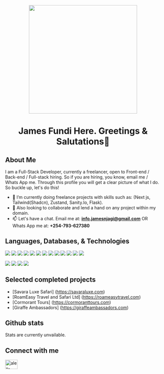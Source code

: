 <div align="center"><img src="https://img.freepik.com/free-vector/gradient-ui-ux-background_23-2149052117.jpg" height="350px"></div>
<h1 align="center">James Fundi Here. Greetings &amp; Salutations👋</h1>

## About Me

I am a Full-Stack Developer, currently a freelancer, open to Front-end / Back-end / Full-stack hiring. So if you are hiring, you know, email me / Whats App me. Through this profile you will get a clear picture of what I do. So buckle up, let&#39;s do this!

- 🌱 I’m currently doing freelance projects with skills such as: (Next js, Tailwind(Shadcn), Zustand, Sanity.Io, Flask).
- 💞️ Also looking to collaborate and lend a hand on any project within my domain.
- 📫 Let&#39;s have a chat. Email me at: **info.jamesnjagi@gmail.com** OR Whats App me at: **+254-793-627380**

## Languages, Databases, & Technologies

![](https://img.shields.io/badge/Code-Javascript-informational?style=flat&logo=javascript&logoColor=white&color=2bbc8a)
![](https://img.shields.io/badge/Code-Typescript-informational?style=flat&logo=typescript&logoColor=white&color=2bbc8a)
![](https://img.shields.io/badge/Code-PhP-informational?style=flat&logo=php&logoColor=white&color=2bbc8a)
![](https://img.shields.io/badge/Code-Python-informational?style=flat&logo=python&logoColor=white&color=2bbc8a)
![](https://img.shields.io/badge/Code-CSS3-informational?style=flat&logo=css3&logoColor=white&color=2bbc8a)
![](https://img.shields.io/badge/Code-Sass-informational?style=flat&logo=sass&logoColor=white&color=2bbc8a)
![](https://img.shields.io/badge/Code-Tailwind-informational?style=flat&logo=tailwind&logoColor=white&color=2bbc8a)
![](https://img.shields.io/badge/Code-HTML5-informational?style=flat&logo=html5&logoColor=white&color=2bbc8a)
![](https://img.shields.io/badge/Code-NodeJs-informational?style=flat&logo=nodedotjs&logoColor=white&color=2bbc8a)
![](https://img.shields.io/badge/DevOps-Bash-informational?style=flat&logo=gnubash&logoColor=white&color=2bbc8a)
![](https://img.shields.io/badge/Framework-NextJs-informational?style=flat&logo=nextdotjs&logoColor=white&color=2bbc8a)
![](https://img.shields.io/badge/Framework-Flask-informational?style=flat&logo=flask&logoColor=white&color=2bbc8a)
![](https://img.shields.io/badge/Library-React-informational?style=flat&logo=react&logoColor=white&color=2bbc8a)



![](https://img.shields.io/badge/DB-Postgres-informational?style=flat&logo=postgres&logoColor=white&color=2bbc8a)
![](https://img.shields.io/badge/DB-MongoDb-informational?style=flat&logo=mongodb&logoColor=white&color=2bbc8a)
![](https://img.shields.io/badge/Design-Gimp-informational?style=flat&logo=gimp&logoColor=white&color=2bbc8a)
![](https://img.shields.io/badge/Design-PhotoShop-informational?style=flat&logo=adobephotoshop&logoColor=white&color=2bbc8a)


## Selected completed projects

- [Savara Luxe Safari] (https://savaraluxe.com)
- [RoamEasy Travel and Safari Ltd] (https://roameasytravel.com)
- [Cormorant Tours] (https://cormoranttours.com)
- [Giraffe Ambassadors] (https://giraffeambassadors.com)

## Github stats

Stats are currently unvailable.

## Connect with me

<p align="left">
<a href="https://www.linkedin.com/in/james-fundi-njagi-985980317/" target="blank"><img align="center" src="https://raw.githubusercontent.com/rahuldkjain/github-profile-readme-generator/master/src/images/icons/Social/linked-in-alt.svg" alt="alex-steve-906242116" height="30" width="40" /></a>
</p>

<!---
james-fundi/james-fundi is a ✨ special ✨ repository because its `README.md` (this file) appears on your GitHub profile.
You can click the Preview link to take a look at your changes.
--->
